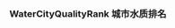 ### WaterCityQualityRank  城市水质排名

<div class="business-model">
    <iframe :src="$themeConfig.url+'/views/business/water/waterCityQualityRank'" style="border:none;width:280px;height:100%"></iframe>
</div>

```html
<template>
  <div class='waterCityQualityRank'>
      <!-- 城市水质排名  src/components/business/water/pm-water-city-quality-rank/pm-water-city-quality-rank.vue -->
        <p-mui-wrapper :title="'城市水质排名'">
            <pm-water-city-quality-rank :data="data" :config="config">
                <!--  #ifndef  MP-WEIXIN -->
                <!-- 除了小程序都显示 -->
                <template v-slot:pm25="{ data }">
                    <div
                        class="slot-div"
                        :style="{ width: data.td.width + 'rpx' }"
                    >
                        <div>{{ data.key }}</div>
                    </div>
                </template>
                <!--  #endif -->

                <!--  #ifndef APP-PLUS || H5 -->
                <!-- 只有小程序都显示 -->
                <template v-slot:slot="{ data }">
                    <div
                        class="slot-div"
                        :style="{ width: data.td.width + 'rpx' }"
                    >
                        <div>{{ data.key }}</div>
                    </div>
                </template>
                <!--  #endif -->
            </pm-water-city-quality-rank>
        </p-mui-wrapper>
  </div>
</template>

<script>
export default {
    name: 'waterCityQualityRank',
    data() {
        return {
            data: {
                tableData: [],
                columns: []
            },
            config: {
                isBlue: false
            }
        };
    },
    created() {
        this.getData();
    },
    methods: {
        getData() {
            this.data.tableData = [
                {
                    areaCode: '', //行政区代码
                    areaName: '汕头', //所属行政区
                    longitude: '', //经度
                    latitude: '', //纬度
                    rank: '1', //排名
                    waterIndex: '2.23', //水质指数
                    waterTB: '-10.1' //同比变化率
                },
                {
                    areaCode: '', //行政区代码
                    areaName: '汕尾', //所属行政区
                    longitude: '', //经度
                    latitude: '', //纬度
                    rank: '2', //排名
                    waterIndex: '1.23', //水质指数
                    waterTB: '+9.4' //同比变化率
                },
                {
                    areaCode: '', //行政区代码
                    areaName: '梅州', //所属行政区
                    longitude: '', //经度
                    latitude: '', //纬度
                    rank: '3', //排名
                    waterIndex: '3.2', //水质指数
                    waterTB: '-10.1' //同比变化率
                },
                {
                    areaCode: '', //行政区代码
                    areaName: '韶关', //所属行政区
                    longitude: '', //经度
                    latitude: '', //纬度
                    rank: '4', //排名
                    waterIndex: '2.23', //水质指数
                    waterTB: '+3.4' //同比变化率
                }
            ];
            
            // 注：
            // 在小程序中只能定义一个具名插槽，且名字默认为：slot，不可修改，传入的名字是没有用的。
            // 在h5或者app中可以随意定义具名插槽（可定义多个）。
             this.data.columns = [
                {
                    title: '排名',
                    key: 'rank'
                },
                {
                    title: '城市',
                    key: 'areaName'
                },
                {
                    title: '水质指数',
                    key: 'waterIndex',
                    isRank: true,
                    width: '155'
                },
                {
                    title: '同比变化率', //标题名
                    key: 'waterTB', //属性名
                    isRank: true, //是否排序
                    unit: '%', //单位
                    width: '185', //单元格宽
                    isColor: true //文字是否有颜色
                },
                {
                    title: 'pm2.5浓度', //标题名
                    key: 'pm25', //属性名
                    width: '170', //单元格宽
                    isSlot: true, // 是否插槽
                    slotName: 'pm25' //插槽名
                }
            ];
        }
    }
};
</script>

<style lang="less" scoped>
.slot-div {
    div {
        width: 100rpx;
        padding: 6rpx 22rpx;
        margin: auto;
        text-align: center;
        border-radius: 30rpx;
        background-color: green;
        color: #fff;
    }
}
</style>

```

### props 参数
| 参数名 | 简介   | 类型   |
| ------ | ------ | ------ |
| data   | 数据   | Object |
| config | 配置项 | Object |

#### data

| 参数名    | 简介         | 类型  | 备注           |
| --------- | ------------ | ----- | -------------- |
| tableData | 城市水质排名 | Array | 必传，默认为空 |
| columns   | 表头数据     | Array | 必传，默认为空 |

#### config

| 参数名 | 简介     | 类型    | 备注                                        |
| ------ | -------- | ------- | ------------------------------------------- |
| isBlue | 表格样式 | Boolean | 默认为false，false 默认样式 , true 蓝色样式 |

#### columns

| 参数名  | 简介               | 类型    | 备注               |
| ------- | ------------------ | ------- | ------------------ |
| title   | 标题名、表头名     | String  | 必传，默认为空     |
| key     | 绑定的属性名       | String  | 必传，默认为空     |
| isRank  | 是否排序           | Boolean | 默认为空           |
| unit    | 单位               | String  | 默认为空           |
| width   | 单元格宽,单位为rpx | String  | 默认为80           |
| isColor | 文字是否有颜色     | String  | 默认为红色 #e64d4a |


